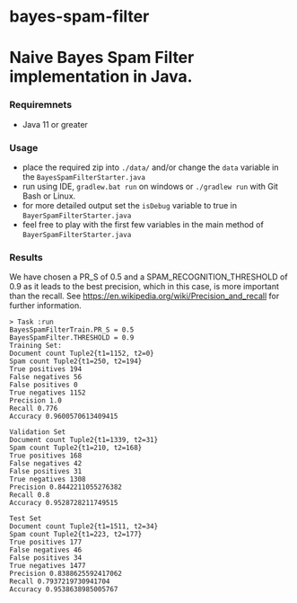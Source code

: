 # bayes-spam-filter
Naive Bayes Spam Filter implementation in Java.
=======
### Requiremnets
* Java 11 or greater
### Usage
* place the required zip into `./data/` and/or change the `data` variable in the `BayesSpamFilterStarter.java`
* run using IDE, `gradlew.bat run` on windows or `./gradlew run` with Git Bash or Linux.
* for more detailed output set the `isDebug` variable to true in `BayerSpamFilterStarter.java`
* feel free to play with the first few variables in the main method of `BayerSpamFilterStarter.java`
### Results
We have chosen a PR_S of 0.5 and a SPAM_RECOGNITION_THRESHOLD of 0.9 as it leads to the best precision, which in this case, is more important than the recall.
See https://en.wikipedia.org/wiki/Precision_and_recall for further information.

```
> Task :run
BayesSpamFilterTrain.PR_S = 0.5
BayesSpamFilter.THRESHOLD = 0.9
Training Set: 
Document count Tuple2{t1=1152, t2=0}
Spam count Tuple2{t1=250, t2=194}
True positives 194
False negatives 56
False positives 0
True negatives 1152
Precision 1.0
Recall 0.776
Accuracy 0.9600570613409415

Validation Set
Document count Tuple2{t1=1339, t2=31}
Spam count Tuple2{t1=210, t2=168}
True positives 168
False negatives 42
False positives 31
True negatives 1308
Precision 0.8442211055276382
Recall 0.8
Accuracy 0.9528728211749515

Test Set
Document count Tuple2{t1=1511, t2=34}
Spam count Tuple2{t1=223, t2=177}
True positives 177
False negatives 46
False positives 34
True negatives 1477
Precision 0.8388625592417062
Recall 0.7937219730941704
Accuracy 0.9538638985005767

```
